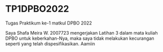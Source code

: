 # TP1DPBO2022

Tugas Praktikum ke-1 matkul DPBO 2022

Saya Shafa Meira W. 2007723 mengerjakan Latihan 3 dalam mata kuliah DPBO untuk keberkahan-Nya, maka saya tidak melakukan kecurangan seperti yang telah dispesifikasikan. Aamiin
